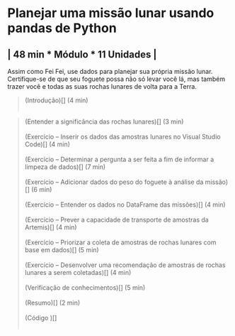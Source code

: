 # Planejar uma missão lunar usando pandas de Python

| 48 min * Módulo * 11 Unidades |
---------------------------------

Assim como Fei Fei, use dados para planejar sua própria missão lunar. Certifique-se de que seu foguete possa não só levar você lá, mas também trazer você e todas as suas rochas lunares de volta para a Terra.

>(Introdução)[]
>(4 min)<br><br>

>(Entender a significância das rochas lunares)[]
>(3 min)<br><br>
>(Exercício – Inserir os dados das amostras lunares no Visual Studio Code)[]
>(4 min)<br><br>
>(Exercício – Determinar a pergunta a ser feita a fim de informar a limpeza de dados)[]
>(7 min)<br><br>
>(Exercício – Adicionar dados do peso do foguete à análise da missão)[]
>(6 min)<br><br>
>(Exercício – Entender os dados no DataFrame das missões)[]
>(4 min)<br><br>
>(Exercício – Prever a capacidade de transporte de amostras da Artemis)[]
>(4 min)<br><br>
>(Exercício – Priorizar a coleta de amostras de rochas lunares com base em dados)[]
>(5 min)<br><br>
>(Exercício – Desenvolver uma recomendação de amostras de rochas lunares a serem coletadas)[]
>(4 min)<br><br>
>(Verificação de conhecimentos)[]
>(5 min)<br><br>
>(Resumo)[]
>(2 min)<br><br>
>(Código )[]<br><br>